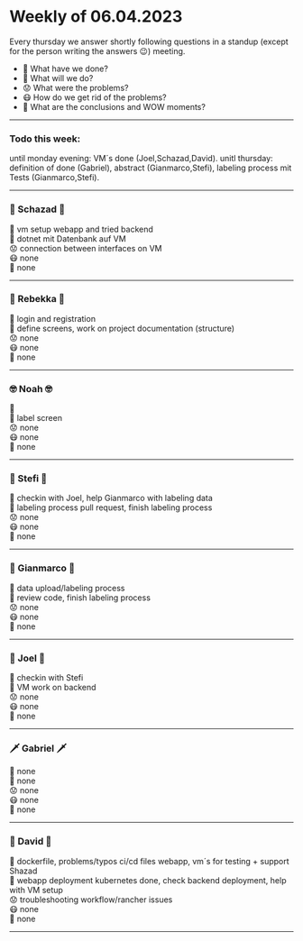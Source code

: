 # Weekly of 06.04.2023

Every thursday we answer shortly following questions in a standup (except for the person writing the answers 😉) meeting.
* 📜 What have we done?
* 🔮 What will we do?
* 😟 What were the problems?
* 😷 How do we get rid of the problems?
* 🤯 What are the conclusions and WOW moments?

<hr>

### Todo this week:
until monday evening: VM´s done (Joel,Schazad,David).
unitl thursday: definition of done (Gabriel), abstract (Gianmarco,Stefi), labeling process mit Tests (Gianmarco,Stefi).

<hr>

### 🦅 Schazad 🦅
📜 vm setup webapp and tried backend</br>
🔮 dotnet mit Datenbank auf VM</br>
😟 connection between interfaces on VM</br>
😷 none </br>
🤯 none </br>

<hr>

### 🦁 Rebekka 🦁
📜 login and registration</br>
🔮 define screens, work on project documentation (structure)</br>
😟 none </br>
😷 none </br>
🤯 none </br>

<hr>

### 🤓 Noah 🤓
📜 </br>
🔮 label screen</br>
😟 none </br>
😷 none </br>
🤯 none </br>

<hr>

### 🌚 Stefi 🌚
📜 checkin with Joel, help Gianmarco with labeling data</br>
🔮 labeling process pull request, finish labeling process</br>
😟 none </br>
😷 none </br>
🤯 none </br>

<hr>

### 🐻 Gianmarco 🐻
📜 data upload/labeling process</br>
🔮 review code, finish labeling process</br>
😟 none </br>
😷 none </br>
🤯 none </br>

<hr>

### 🤩 Joel 🤩
📜 checkin with Stefi</br>
🔮 VM work on backend</br>
😟 none </br>
😷 none </br>
🤯 none </br>

<hr>

### 🗡️ Gabriel 🗡️
📜 none </br>
🔮 none </br>
😟 none </br>
😷 none </br>
🤯 none </br>

<hr>

### 🦍 David 🦍
📜 dockerfile, problems/typos ci/cd files webapp, vm´s for testing + support Shazad</br>
🔮 webapp deployment kubernetes done, check backend deployment, help with VM setup</br>
😟 troubleshooting workflow/rancher issues </br>
😷 none </br>
🤯 none </br>

<hr>

